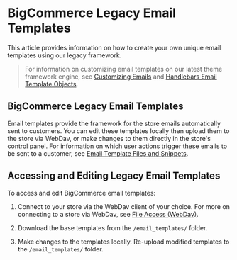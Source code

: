 # BigCommerce Legacy Email Templates


This article provides information on how to create your own unique email templates using our legacy framework. 

<!-- theme: info -->
> For information on customizing email templates on our latest theme framework engine, see [Customizing Emails](https://support.bigcommerce.com/s/article/Customizing-Emails) and [Handlebars Email Template Objects](/api-docs/store-management/email-templates/handlebars).
## BigCommerce Legacy Email Templates
Email templates provide the framework for the store emails automatically sent to customers. You can edit these templates locally then upload them to the store via WebDav, or make changes to them directly in the store's control panel. For information on which user actions trigger these emails to be sent to a customer, see [Email Template Files and Snippets](https://support.bigcommerce.com/s/article/Customizing-Emails#template-files).

## Accessing and Editing Legacy Email Templates
To access and edit BigCommerce email templates: 

1. Connect to your store via the WebDav client of your choice. For more on connecting to a store via WebDav, see [File Access (WebDav)](https://support.bigcommerce.com/s/article/File-Access-WebDAV). 

2. Download the base templates from the `/email_templates/` folder.
3. Make changes to the templates locally. Re-upload modified templates to the `/email_templates/` folder.
